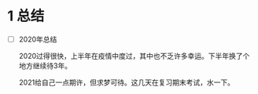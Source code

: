 # 1 总结

- [ ] 2020年总结

  2020过得很快，上半年在疫情中度过，其中也不乏许多幸运。下半年换了个地方继续待3年。

  2021给自己一点期许，但求梦可待。这几天在复习期末考试，水一下。

